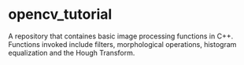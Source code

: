 # opencv_tutorial
A repository that containes basic image processing functions in C++.
Functions invoked include filters, morphological operations, histogram equalization and the Hough Transform.
